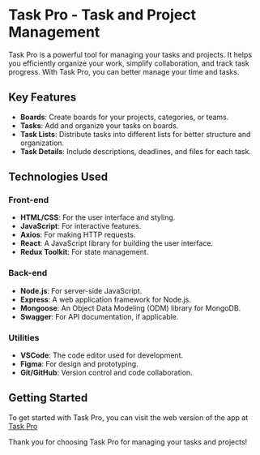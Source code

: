 # Task Pro - Task and Project Management

Task Pro is a powerful tool for managing your tasks and projects. It helps you efficiently organize your work, simplify collaboration, and track task progress. With Task Pro, you can better manage your time and tasks.

## Key Features

- **Boards**: Create boards for your projects, categories, or teams.
- **Tasks**: Add and organize your tasks on boards.
- **Task Lists**: Distribute tasks into different lists for better structure and organization.
- **Task Details**: Include descriptions, deadlines, and files for each task.

## Technologies Used

### Front-end

- **HTML/CSS**: For the user interface and styling.
- **JavaScript**: For interactive features.
- **Axios**: For making HTTP requests.
- **React**: A JavaScript library for building the user interface.
- **Redux Toolkit**: For state management.

### Back-end

- **Node.js**: For server-side JavaScript.
- **Express**: A web application framework for Node.js.
- **Mongoose**: An Object Data Modeling (ODM) library for MongoDB.
- **Swagger**: For API documentation, if applicable.

### Utilities

- **VSCode**: The code editor used for development.
- **Figma**: For design and prototyping.
- **Git/GitHub**: Version control and code collaboration.

## Getting Started

To get started with Task Pro, you can visit the web version of the app at [Task Pro](https://shevchukoleh.github.io/project-group-07/welcome) 

Thank you for choosing Task Pro for managing your tasks and projects!
